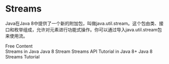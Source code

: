 # Streams

Java在Java 8中提供了一个新的附加包，叫做java.util.stream。这个包由类、接口和枚举组成，允许对元素进行功能式操作。你可以通过导入java.util.stream包来使用流。


<ResourceGroupTitle>Free Content</ResourceGroupTitle>   
<BadgeLink colorScheme='yellow' badgeText='Read' href='https://www.geeksforgeeks.org/stream-in-java/'>Streams in Java</BadgeLink>
<BadgeLink colorScheme='yellow' badgeText='Read' href='https://www.javatpoint.com/java-8-stream'>Java 8 Stream</BadgeLink>
<BadgeLink badgeText='Watch' href='https://www.youtube.com/watch?v=VNovNwHr9jY'>Streams API Tutorial in Java 8+</BadgeLink>
<BadgeLink colorScheme='purple' badgeText='Watch' href='https://www.youtube.com/watch?v=t1-YZ6bF-g0'>Java 8 Streams Tutorial</BadgeLink>